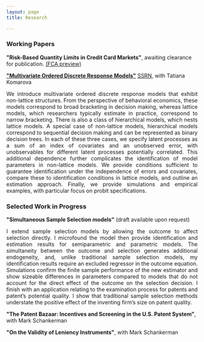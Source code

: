 ```yaml
---
layout: page
title: Research

---
```


### Working Papers

**"Risk-Based Quantity Limits in Credit Card Markets"**, awaiting clearance for publication. [(FCA preview)](https://www.fca.org.uk/publications/research/interest-rates-risk-based-credit-limits-uk-credit-card-market) <br>

[**"Multivariate Ordered Discrete Response Models"**](img/KM20220924.pdf) [SSRN](https://papers.ssrn.com/sol3/papers.cfm?abstract_id=4103429), with Tatiana Komarova
<p style='text-align: justify;'> <span style="font-size:1em;">  We introduce multivariate ordered discrete response models that exhibit non-lattice structures. From the perspective of behavioral economics, these models correspond to broad bracketing in decision making, whereas lattice models, which researchers typically estimate in practice, correspond to narrow bracketing. There is also a class of hierarchical models, which nests lattice models. A special case of non-lattice models, hierarchical models correspond to sequential decision making and can be represented as binary decision trees. In each of these three cases, we specify latent processes as a sum of an index of covariates and an unobserved error, with unobservables for different latent processes potentially correlated. This additional dependence further complicates the identification of model parameters in non-lattice models. We provide conditions sufficient to guarantee identification under the independence of errors and covariates, compare these to identification conditions in lattice models, and outline an estimation approach. Finally, we provide simulations and empirical examples, with particular focus on probit specifications.  </span> </p>

### Selected Work in Progress

**"Simultaneous Sample Selection models"** (draft available upon request) <br>
<p style='text-align: justify;'> <span style="font-size:1em;">  
I extend sample selection models by allowing the outcome to affect selection directly. I microfound the model then provide identification and estimation results for semiparametric and parametric models. The simultaneity between the outcome and selection generates additional endogeneity, and, unlike traditional sample selection models, my identification results require an excluded regressor in the outcome equation. Simulations confirm the finite sample performance of the new estimator and show sizeable differences in parameters compared to models that do not account for the direct effect of the outcome on the selection decision. I finish with an application relating to the examination process for patents and patent’s potential quality. I show that traditional sample selection methods understate the positive effect of the inventing firm’s size on patent quality.  </span> </p>


**"The Patent Bazaar: Incentives and Screening in the U.S. Patent System”**, with Mark Schankerman <br>

<p style='text-align: justify;'> <span style="font-size:1em;">  </span> </p>


**"On the Validity of Leniency Instruments"**, with Mark Schankerman
